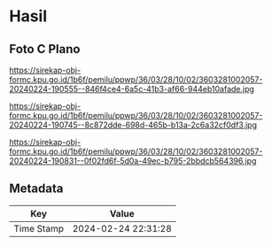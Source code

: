 # Hasil

## Foto C Plano

https://sirekap-obj-formc.kpu.go.id/1b6f/pemilu/ppwp/36/03/28/10/02/3603281002057-20240224-190555--846f4ce4-6a5c-41b3-af66-944eb10afade.jpg

https://sirekap-obj-formc.kpu.go.id/1b6f/pemilu/ppwp/36/03/28/10/02/3603281002057-20240224-190745--8c872dde-698d-465b-b13a-2c6a32cf0df3.jpg

https://sirekap-obj-formc.kpu.go.id/1b6f/pemilu/ppwp/36/03/28/10/02/3603281002057-20240224-190831--0f02fd6f-5d0a-49ec-b795-2bbdcb564396.jpg


## Metadata

| Key        | Value               |
| ---------- | ------------------- |
| Time Stamp | 2024-02-24 22:31:28 |



